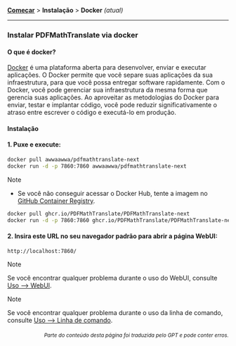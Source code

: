 [**Começar**](./getting-started.md) > **Instalação** > **Docker** _(atual)_

---

### Instalar PDFMathTranslate via docker

#### O que é docker?

[Docker](https://docs.docker.com/get-started/docker-overview/) é uma plataforma aberta para desenvolver, enviar e executar aplicações. O Docker permite que você separe suas aplicações da sua infraestrutura, para que você possa entregar software rapidamente. Com o Docker, você pode gerenciar sua infraestrutura da mesma forma que gerencia suas aplicações. Ao aproveitar as metodologias do Docker para enviar, testar e implantar código, você pode reduzir significativamente o atraso entre escrever o código e executá-lo em produção.

#### Instalação

<h4>1. Puxe e execute:</h4>

```bash
docker pull awwaawwa/pdfmathtranslate-next
docker run -d -p 7860:7860 awwaawwa/pdfmathtranslate-next
```

> [!NOTE]
> 
> - Se você não conseguir acessar o Docker Hub, tente a imagem no [GitHub Container Registry](https://github.com/PDFMathTranslate/PDFMathTranslate-next/pkgs/container/pdfmathtranslate).
> 
> ```bash
> docker pull ghcr.io/PDFMathTranslate/PDFMathTranslate-next
> docker run -d -p 7860:7860 ghcr.io/PDFMathTranslate/PDFMathTranslate-next
> ```

<h4>2. Insira este URL no seu navegador padrão para abrir a página WebUI:</h4>

```
http://localhost:7860/
```

> [!NOTE]
> Se você encontrar qualquer problema durante o uso do WebUI, consulte [Uso --> WebUI](./USAGE_webui.md).

> [!NOTE]
> Se você encontrar qualquer problema durante o uso da linha de comando, consulte [Uso --> Linha de comando](./USAGE_commandline.md).
<!-- 
#### For docker deployment on cloud service:

<div>
<a href="https://www.heroku.com/deploy?template=https://github.com/PDFMathTranslate/PDFMathTranslate-next">
  <img src="https://www.herokucdn.com/deploy/button.svg" alt="Deploy" height="26"></a>
<a href="https://render.com/deploy">
  <img src="https://render.com/images/deploy-to-render-button.svg" alt="Deploy to Koyeb" height="26"></a>
<a href="https://zeabur.com/templates/5FQIGX?referralCode=reycn">
  <img src="https://zeabur.com/button.svg" alt="Deploy on Zeabur" height="26"></a>
<a href="https://app.koyeb.com/deploy?type=git&builder=buildpack&repository=github.com/PDFMathTranslate/PDFMathTranslate-next&branch=main&name=pdf-math-translate">
  <img src="https://www.koyeb.com/static/images/deploy/button.svg" alt="Deploy to Koyeb" height="26"></a>
</div>

-->

<div align="right"> 
<h6><small>Parte do conteúdo desta página foi traduzida pelo GPT e pode conter erros.</small></h6>